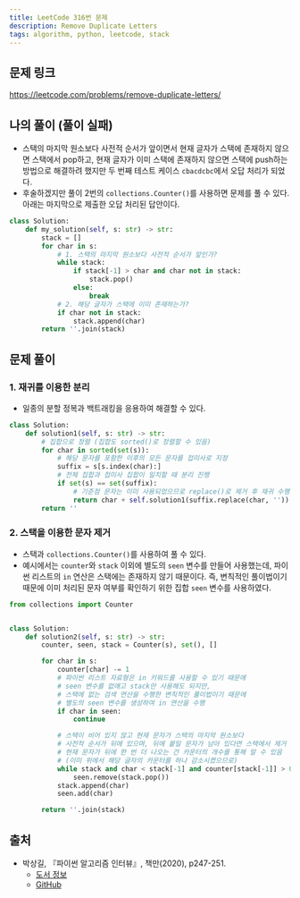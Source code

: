 ```yaml
---
title: LeetCode 316번 문제
description: Remove Duplicate Letters
tags: algorithm, python, leetcode, stack
---
```


## 문제 링크

https://leetcode.com/problems/remove-duplicate-letters/

## 나의 풀이 (풀이 실패)

- 스택의 마지막 원소보다 사전적 순서가 앞이면서 현재 글자가 스택에 존재하지 않으면 스택에서 pop하고, 현재 글자가 이미 스택에 존재하지 않으면 스택에 push하는 방법으로 해결하려 했지만 두 번째 테스트 케이스 `cbacdcbc`에서 오답 처리가 되었다.
- 후술하겠지만 풀이 2번의 `collections.Counter()`를 사용하면 문제를 풀 수 있다. 아래는 마지막으로 제출한 오답 처리된 답안이다.

```python
class Solution:
    def my_solution(self, s: str) -> str:
        stack = []
        for char in s:
            # 1. 스택의 마지막 원소보다 사전적 순서가 앞인가?
            while stack:
                if stack[-1] > char and char not in stack:
                    stack.pop()
                else:
                    break
            # 2. 해당 글자가 스택에 이미 존재하는가?
            if char not in stack:
                stack.append(char)
        return ''.join(stack)
```

## 문제 풀이

### 1. 재귀를 이용한 분리

- 일종의 분할 정복과 백트래킹을 응용하여 해결할 수 있다.

```python
class Solution:
    def solution1(self, s: str) -> str:
        # 집합으로 정렬 (집합도 sorted()로 정렬할 수 있음)
        for char in sorted(set(s)):
            # 해당 문자를 포함한 이후의 모든 문자를 접미사로 지정
            suffix = s[s.index(char):]
            # 전체 집합과 접미사 집합이 일치할 때 분리 진행
            if set(s) == set(suffix):
                # 기준점 문자는 이미 사용되었으므로 replace()로 제거 후 재귀 수행
                return char + self.solution1(suffix.replace(char, ''))
        return ''
```

### 2. 스택을 이용한 문자 제거

- 스택과 `collections.Counter()`를 사용하여 풀 수 있다.
- 예시에서는 `counter`와 `stack` 이외에 별도의 `seen` 변수를 만들어 사용했는데, 파이썬 리스트의 `in` 연산은 스택에는 존재하지 않기 때문이다. 즉, 변칙적인 풀이법이기 때문에 이미 처리된 문자 여부를 확인하기 위한 집합 `seen` 변수를 사용하였다.

```python
from collections import Counter


class Solution:
    def solution2(self, s: str) -> str:
        counter, seen, stack = Counter(s), set(), []

        for char in s:
            counter[char] -= 1
            # 파이썬 리스트 자료형은 in 키워드를 사용할 수 있기 때문에
            # seen 변수를 없애고 stack만 사용해도 되지만,
            # 스택에 없는 검색 연산을 수행한 변칙적인 풀이법이기 때문에
            # 별도의 seen 변수를 생성하여 in 연산을 수행
            if char in seen:
                continue

            # 스택이 비어 있지 않고 현재 문자가 스택의 마지막 원소보다
            # 사전적 순서가 뒤에 있으며, 뒤에 붙일 문자가 남아 있다면 스택에서 제거
            # 현재 문자가 뒤에 한 번 더 나오는 건 카운터의 개수를 통해 알 수 있음
            # (이미 위에서 해당 글자의 카운터를 하나 감소시켰으므로)
            while stack and char < stack[-1] and counter[stack[-1]] > 0:
                seen.remove(stack.pop())
            stack.append(char)
            seen.add(char)

        return ''.join(stack)
```

## 출처

- 박상길, 『파이썬 알고리즘 인터뷰』, 책만(2020), p247-251.
  - [도서 정보](https://www.onlybook.co.kr/entry/algorithm-interview)
  - [GitHub](https://github.com/onlybooks/algorithm-interview)
